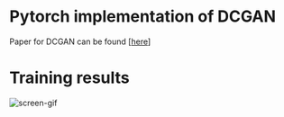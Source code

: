 # Pytorch implementation of DCGAN
Paper for DCGAN can be found [[here](https://arxiv.org/abs/1511.06434)]

# Training results
![screen-gif](/result_images/train_results.gif)
